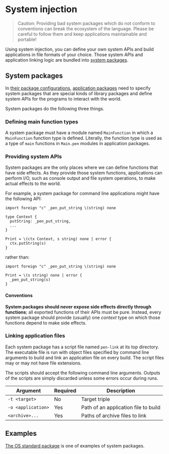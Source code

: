 # System injection

> Caution: Providing bad system packages which do not conform to conventions can break the ecosystem of the language. Please be careful to follow them and keep applications maintainable and portable!

Using system injection, you can define your own system APIs and build applications in file formats of your choice. Those system APIs and application linking logic are bundled into [system packages](#system-packages).

## System packages

In [their package configurations](/references/language/packages.md#package-configuration), [application packages](/references/language/packages.md#kinds-of-packages) need to specify system packages that are special kinds of library packages and define system APIs for the programs to interact with the world.

System packages do the following three things.

### Defining main function types

A system package must have a module named `MainFunction` in which a `MainFunction` function type is defined. Literally, the function type is used as a type of `main` functions in `Main.pen` modules in application packages.

### Providing system APIs

System packages are the only places where we can define functions that have side effects. As they provide those system functions, applications can perform I/O, such as console output and file system operations, to make actual effects to the world.

For example, a system package for command line applications might have the following API:

```pen
import foreign "c" _pen_put_string \(string) none

type Context {
  putString: _pen_put_string,
  ...
}

Print = \(ctx Context, s string) none | error {
  ctx.putString(s)
}
```

rather than:

```pen
import foreign "c" _pen_put_string \(string) none

Print = \(s string) none | error {
  _pen_put_string(s)
}
```

#### Conventions

**System packages should never expose side effects directly through functions**; all exported functions of their APIs must be pure. Instead, every system package should provide (usually) one _context_ type on which those functions depend to make side effects.

### Linking application files

Each system package has a script file named `pen-link` at its top directory. The executable file is run with object files specified by command line arguments to build and link an application file on every build. The script files may or may not have file extensions.

The scripts should accept the following command line arguments. Outputs of the scripts are simply discarded unless some errors occur during runs.

| Argument           | Required | Description                          |
| ------------------ | -------- | ------------------------------------ |
| `-t <target>`      | No       | Target triple                        |
| `-o <application>` | Yes      | Path of an application file to build |
| `<archive>...`     | Yes      | Paths of archive files to link       |

## Examples

[The OS standard package](https://github.com/pen-lang/pen/tree/main/lib/os) is one of examples of system packages.
